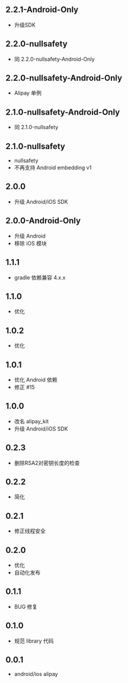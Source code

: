 ## 2.2.1-Android-Only

* 升级SDK

## 2.2.0-nullsafety

* 同 2.2.0-nullsafety-Android-Only

## 2.2.0-nullsafety-Android-Only

* Alipay 单例

## 2.1.0-nullsafety-Android-Only

* 同 2.1.0-nullsafety

## 2.1.0-nullsafety

* nullsafety
* 不再支持 Android embedding v1

## 2.0.0

* 升级 Android/iOS SDK

## 2.0.0-Android-Only

* 升级 Android
* 移除 iOS 模块

## 1.1.1

* gradle 依赖兼容 4.x.x

## 1.1.0

* 优化

## 1.0.2

* 优化

## 1.0.1

* 优化 Android 依赖
* 修正 #15

## 1.0.0

* 改名 alipay_kit
* 升级 Android/iOS SDK

## 0.2.3

* 删除RSA2对密钥长度的检查

## 0.2.2

* 简化

## 0.2.1

* 修正线程安全

## 0.2.0

* 优化
* 自动化发布

## 0.1.1

* BUG 修复

## 0.1.0

* 规范 library 代码

## 0.0.1

* android/ios alipay
